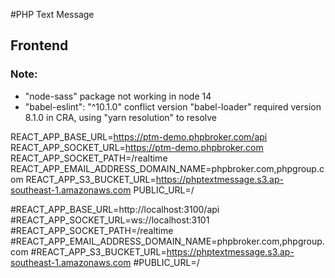 #PHP Text Message

## Frontend

### Note:
- "node-sass" package not working in node 14
- "babel-eslint": "^10.1.0" conflict version "babel-loader" required version 8.1.0 in CRA, using "yarn resolution" to resolve 

REACT_APP_BASE_URL=https://ptm-demo.phpbroker.com/api
REACT_APP_SOCKET_URL=https://ptm-demo.phpbroker.com
REACT_APP_SOCKET_PATH=/realtime
REACT_APP_EMAIL_ADDRESS_DOMAIN_NAME=phpbroker.com,phpgroup.com
REACT_APP_S3_BUCKET_URL=https://phptextmessage.s3.ap-southeast-1.amazonaws.com
PUBLIC_URL=/

#REACT_APP_BASE_URL=http://localhost:3100/api
#REACT_APP_SOCKET_URL=ws://localhost:3101
#REACT_APP_SOCKET_PATH=/realtime
#REACT_APP_EMAIL_ADDRESS_DOMAIN_NAME=phpbroker.com,phpgroup.com
#REACT_APP_S3_BUCKET_URL=https://phptextmessage.s3.ap-southeast-1.amazonaws.com
#PUBLIC_URL=/